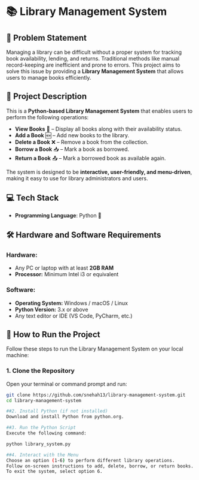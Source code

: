 # 📚 Library Management System

## 📝 Problem Statement
Managing a library can be difficult without a proper system for tracking book availability, lending, and returns. Traditional methods like manual record-keeping are inefficient and prone to errors. This project aims to solve this issue by providing a **Library Management System** that allows users to manage books efficiently.

## 📌 Project Description
This is a **Python-based Library Management System** that enables users to perform the following operations:
- **View Books** 📖 – Display all books along with their availability status.
- **Add a Book** 🆕 – Add new books to the library.
- **Delete a Book** ❌ – Remove a book from the collection.
- **Borrow a Book** 📥 – Mark a book as borrowed.
- **Return a Book** 📤 – Mark a borrowed book as available again.

The system is designed to be **interactive, user-friendly, and menu-driven**, making it easy to use for library administrators and users.

## 💻 Tech Stack
- **Programming Language**: Python 🐍

## 🛠️ Hardware and Software Requirements
### **Hardware:**
- Any PC or laptop with at least **2GB RAM**
- **Processor:** Minimum Intel i3 or equivalent

### **Software:**
- **Operating System:** Windows / macOS / Linux
- **Python Version:** 3.x or above
- Any text editor or IDE (VS Code, PyCharm, etc.)

## 🚀 How to Run the Project
Follow these steps to run the Library Management System on your local machine:

### **1. Clone the Repository**
Open your terminal or command prompt and run:
```sh
git clone https://github.com/snehah13/library-management-system.git
cd library-management-system

##2. Install Python (if not installed)
Download and install Python from python.org.

##3. Run the Python Script
Execute the following command:

python library_system.py

##4. Interact with the Menu
Choose an option (1-6) to perform different library operations.
Follow on-screen instructions to add, delete, borrow, or return books.
To exit the system, select option 6.
